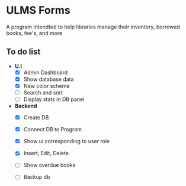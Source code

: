 # ULMS Forms

A program intendted to help libraries manage their inventory, borrowed books, fee's, and more 

## To do list
- **U.I**
    - [x] Admin Dashboard
    - [x] Show database data
	- [x] New color scheme
    - [ ] Search and sort 
    - [ ] Display stats in DB panel
 - **Backend**
	- [x] Create DB
	- [x] Connect DB to Program
	- [x] Show ui corresponding to user role
	- [x] Insert, Edit, Delete
	- [ ] Show overdue books
	- [ ] Backup db

